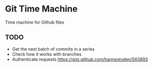 Git Time Machine
=================

Time machine for Github files

## TODO

- Get the next batch of commits in a series
- Check how it works with branches
- Authenticate requests https://gist.github.com/hannestyden/563893

